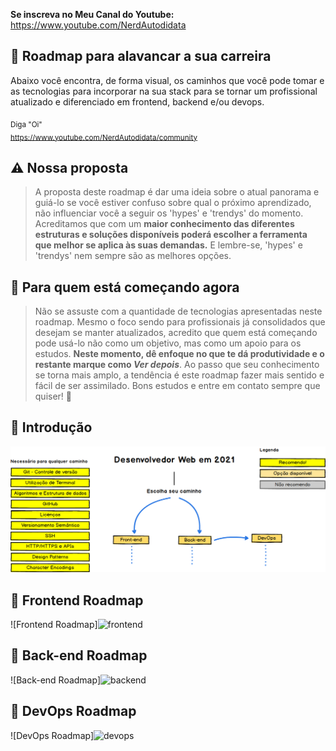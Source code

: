 <b>Se inscreva no Meu Canal do Youtube:</b><br>
https://www.youtube.com/NerdAutodidata

## :dart: Roadmap para alavancar a sua carreira

Abaixo você encontra, de forma visual, os caminhos que você pode tomar e as tecnologias para incorporar na sua stack para se tornar um profissional atualizado e diferenciado em frontend, backend e/ou devops. 

<sub>Diga "Oi" <br>
https://www.youtube.com/NerdAutodidata/community
</sub>

## :warning: Nossa proposta
> A proposta deste roadmap é dar uma ideia sobre o atual panorama e guiá-lo se você estiver confuso sobre qual o próximo aprendizado, não influenciar você a seguir os 'hypes' e 'trendys' do momento. Acreditamos que com um <b>maior conhecimento das diferentes estruturas e soluções disponíveis poderá escolher a ferramenta que melhor se aplica às suas demandas.</b> E lembre-se, 'hypes' e 'trendys' nem sempre são as melhores opções. 

## :beginner: Para quem está começando agora
> Não se assuste com a quantidade de tecnologias apresentadas neste roadmap. Mesmo o foco sendo para profissionais já consolidados que desejam se manter atualizados, acredito que quem está começando pode usá-lo não como um objetivo, mas como um apoio para os estudos. <b>Neste momento, dê enfoque no que te dá produtividade e o restante marque como <i>Ver depois</i></b>. Ao passo que seu conhecimento se torna mais amplo, a tendência é este roadmap fazer mais sentido e fácil de ser assimilado. Bons estudos e entre em contato sempre que quiser! :punch:

## :small_blue_diamond: Introdução

![Introdução do Roadmap do Desenvolvedor Web](./images/intro.png)

## :small_blue_diamond: Frontend Roadmap

![Frontend Roadmap]![frontend](https://user-images.githubusercontent.com/35077695/148646981-d853dcbc-545a-40f5-979c-2dcc30ac2be6.png)

## :small_blue_diamond: Back-end Roadmap

![Back-end Roadmap]![backend](https://user-images.githubusercontent.com/35077695/148646988-18f1577b-93db-4ff0-8887-e413b7b89ff5.png)

## :small_blue_diamond: DevOps Roadmap

![DevOps Roadmap]![devops](https://user-images.githubusercontent.com/35077695/148646994-6f7e1c95-b1a5-4809-b835-f2eed2b9af19.png)
